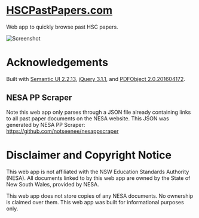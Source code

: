# [HSCPastPapers.com](https://hscpastpapers.com)
Web app to quickly browse past HSC papers.

![Screenshot](https://raw.githubusercontent.com/notseenee/hscpastpapers/master/img/screenshot_fb_1.5.png)

# Acknowledgements
Built with [Semantic UI 2.2.13](http://semantic-ui.com),
[jQuery 3.1.1](http://jquery.com), and
[PDFObject 2.0.201604172](https://pdfobject.com).

## NESA PP Scraper
Note this web app only parses through a JSON file already containing links to
all past paper documents on the NESA website. This JSON was generated by
NESA PP Scraper: https://github.com/notseenee/nesappscraper

# Disclaimer and Copyright Notice
This web app is not affiliated with the NSW Education Standards Authority (NESA).
All documents linked to by this web app are owned by the
State of New South Wales, provided by NESA.

This web app does not store copies of any NESA documents. No ownership is
claimed over them. This web app was built for informational purposes only.
